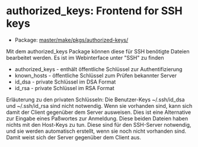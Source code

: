 # authorized_keys: Frontend for SSH keys
 - Package: [master/make/pkgs/authorized-keys/](https://github.com/Freetz-NG/freetz-ng/tree/master/make/pkgs/authorized-keys/)

Mit dem authorized_keys Package können diese für SSH benötigte Dateien
bearbeitet werden. Es ist im Webinterface unter "SSH" zu finden

-   authorized_keys - enthält öffentliche Schlüssel zur
    Authentifizierung
-   known_hosts - öffentliche Schlüssel zum Prüfen bekannter Server
-   id_dsa - private Schlüssel im DSA Format
-   id_rsa - private Schlüssel im RSA Format

Erläuterung zu den privaten Schlüsseln: Die Benutzer-Keys
~/.ssh/id_dsa und ~/.ssh/id_rsa sind nicht notwendig. Wenn sie
vorhanden sind, kann sich damit der Client gegenüber dem Server
ausweisen. Dies ist eine Alternative zur Eingabe eines Paßwortes zur
Anmeldung. Diese beiden Dateien haben nichts mit den Host-Keys zu tun.
Diese sind für den SSH-Server notwendig, und sie werden automatisch
erstellt, wenn sie noch nicht vorhanden sind. Damit weist sich der
Server gegenüber dem Client aus.

